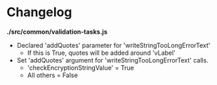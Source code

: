 # Changelog

**./src/common/validation-tasks.js**
* Declared 'addQuotes' parameter for 'writeStringTooLongErrorText'
	* If this is True, quotes will be added around 'vLabel'
* Set 'addQuotes' argument for 'writeStringTooLongErrorText' calls.
	* 'checkEncryptionStringValue' = True
	* All others = False
